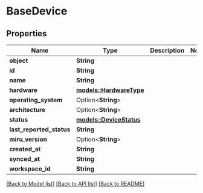 # BaseDevice

## Properties

Name | Type | Description | Notes
------------ | ------------- | ------------- | -------------
**object** | **String** |  | 
**id** | **String** |  | 
**name** | **String** |  | 
**hardware** | [**models::HardwareType**](HardwareType.md) |  | 
**operating_system** | Option<**String**> |  | 
**architecture** | Option<**String**> |  | 
**status** | [**models::DeviceStatus**](DeviceStatus.md) |  | 
**last_reported_status** | **String** |  | 
**miru_version** | Option<**String**> |  | 
**created_at** | **String** |  | 
**synced_at** | **String** |  | 
**workspace_id** | **String** |  | 

[[Back to Model list]](../README.md#documentation-for-models) [[Back to API list]](../README.md#documentation-for-api-endpoints) [[Back to README]](../README.md)


